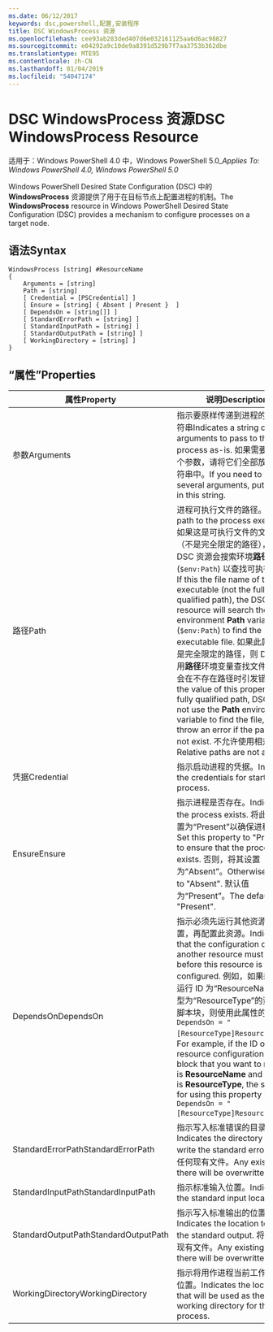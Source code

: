 ```yaml
---
ms.date: 06/12/2017
keywords: dsc,powershell,配置,安装程序
title: DSC WindowsProcess 资源
ms.openlocfilehash: cee93ab283ded407d6e032161125aa6d6ac98827
ms.sourcegitcommit: e04292a9c10de9a8391d529b7f7aa3753b362dbe
ms.translationtype: MTE95
ms.contentlocale: zh-CN
ms.lasthandoff: 01/04/2019
ms.locfileid: "54047174"
---
```

# <a name="dsc-windowsprocess-resource"></a><span data-ttu-id="71741-103">DSC WindowsProcess 资源</span><span class="sxs-lookup"><span data-stu-id="71741-103">DSC WindowsProcess Resource</span></span>

<span data-ttu-id="71741-104">适用于：Windows PowerShell 4.0 中，Windows PowerShell 5.0_</span><span class="sxs-lookup"><span data-stu-id="71741-104">_Applies To: Windows PowerShell 4.0, Windows PowerShell 5.0_</span></span>

<span data-ttu-id="71741-105">Windows PowerShell Desired State Configuration (DSC) 中的 **WindowsProcess** 资源提供了用于在目标节点上配置进程的机制。</span><span class="sxs-lookup"><span data-stu-id="71741-105">The **WindowsProcess** resource in Windows PowerShell Desired State Configuration (DSC) provides a mechanism to configure processes on a target node.</span></span>

## <a name="syntax"></a><span data-ttu-id="71741-106">语法</span><span class="sxs-lookup"><span data-stu-id="71741-106">Syntax</span></span>

```
WindowsProcess [string] #ResourceName
{
    Arguments = [string]
    Path = [string]
    [ Credential = [PSCredential] ]
    [ Ensure = [string] { Absent | Present }  ]
    [ DependsOn = [string[]] ]
    [ StandardErrorPath = [string] ]
    [ StandardInputPath = [string] ]
    [ StandardOutputPath = [string] ]
    [ WorkingDirectory = [string] ]
}
```

## <a name="properties"></a><span data-ttu-id="71741-107">“属性”</span><span class="sxs-lookup"><span data-stu-id="71741-107">Properties</span></span>

| <span data-ttu-id="71741-108">属性</span><span class="sxs-lookup"><span data-stu-id="71741-108">Property</span></span> | <span data-ttu-id="71741-109">说明</span><span class="sxs-lookup"><span data-stu-id="71741-109">Description</span></span> |
| --- | --- |
| <span data-ttu-id="71741-110">参数</span><span class="sxs-lookup"><span data-stu-id="71741-110">Arguments</span></span>| <span data-ttu-id="71741-111">指示要原样传递到进程的参数字符串</span><span class="sxs-lookup"><span data-stu-id="71741-111">Indicates a string of arguments to pass to the process as-is.</span></span> <span data-ttu-id="71741-112">如果需要传递多个参数，请将它们全部放在此字符串中。</span><span class="sxs-lookup"><span data-stu-id="71741-112">If you need to pass several arguments, put them all in this string.</span></span>|
| <span data-ttu-id="71741-113">路径</span><span class="sxs-lookup"><span data-stu-id="71741-113">Path</span></span>| <span data-ttu-id="71741-114">进程可执行文件的路径。</span><span class="sxs-lookup"><span data-stu-id="71741-114">The path to the process executable.</span></span> <span data-ttu-id="71741-115">如果这是可执行文件的文件名（不是完全限定的路径），则 DSC 资源会搜索环境**路径**变量 (`$env:Path`) 以查找可执行文件。</span><span class="sxs-lookup"><span data-stu-id="71741-115">If this the file name of the executable (not the fully qualified path), the DSC resource will search the environment **Path** variable (`$env:Path`) to find the executable file.</span></span> <span data-ttu-id="71741-116">如果此属性的值是完全限定的路径，则 DSC 不使用**路径**环境变量查找文件，并且会在不存在路径时引发错误。</span><span class="sxs-lookup"><span data-stu-id="71741-116">If the value of this property is a fully qualified path, DSC will not use the **Path** environment variable to find the file, and will throw an error if the path does not exist.</span></span> <span data-ttu-id="71741-117">不允许使用相对路径。</span><span class="sxs-lookup"><span data-stu-id="71741-117">Relative paths are not allowed.</span></span>|
| <span data-ttu-id="71741-118">凭据</span><span class="sxs-lookup"><span data-stu-id="71741-118">Credential</span></span>| <span data-ttu-id="71741-119">指示启动进程的凭据。</span><span class="sxs-lookup"><span data-stu-id="71741-119">Indicates the credentials for starting the process.</span></span>|
| <span data-ttu-id="71741-120">Ensure</span><span class="sxs-lookup"><span data-stu-id="71741-120">Ensure</span></span>| <span data-ttu-id="71741-121">指示进程是否存在。</span><span class="sxs-lookup"><span data-stu-id="71741-121">Indicates if the process exists.</span></span> <span data-ttu-id="71741-122">将此属性设置为“Present”以确保进程存在。</span><span class="sxs-lookup"><span data-stu-id="71741-122">Set this property to "Present" to ensure that the process exists.</span></span> <span data-ttu-id="71741-123">否则，将其设置为“Absent”。</span><span class="sxs-lookup"><span data-stu-id="71741-123">Otherwise, set it to "Absent".</span></span> <span data-ttu-id="71741-124">默认值为“Present”。</span><span class="sxs-lookup"><span data-stu-id="71741-124">The default is "Present".</span></span>|
| <span data-ttu-id="71741-125">DependsOn</span><span class="sxs-lookup"><span data-stu-id="71741-125">DependsOn</span></span> | <span data-ttu-id="71741-126">指示必须先运行其他资源的配置，再配置此资源。</span><span class="sxs-lookup"><span data-stu-id="71741-126">Indicates that the configuration of another resource must run before this resource is configured.</span></span> <span data-ttu-id="71741-127">例如，如果想要首先运行 ID 为“ResourceName”、类型为“ResourceType”的资源配置脚本块，则使用此属性的语法为 `DependsOn = "[ResourceType]ResourceName"`。</span><span class="sxs-lookup"><span data-stu-id="71741-127">For example, if the ID of the resource configuration script block that you want to run first is **ResourceName** and its type is **ResourceType**, the syntax for using this property is `DependsOn = "[ResourceType]ResourceName"` .</span></span>|
| <span data-ttu-id="71741-128">StandardErrorPath</span><span class="sxs-lookup"><span data-stu-id="71741-128">StandardErrorPath</span></span>| <span data-ttu-id="71741-129">指示写入标准错误的目录路径。</span><span class="sxs-lookup"><span data-stu-id="71741-129">Indicates the directory path to write the standard error.</span></span> <span data-ttu-id="71741-130">将覆盖任何现有文件。</span><span class="sxs-lookup"><span data-stu-id="71741-130">Any existing file there will be overwritten.</span></span>|
| <span data-ttu-id="71741-131">StandardInputPath</span><span class="sxs-lookup"><span data-stu-id="71741-131">StandardInputPath</span></span>| <span data-ttu-id="71741-132">指示标准输入位置。</span><span class="sxs-lookup"><span data-stu-id="71741-132">Indicates the standard input location.</span></span>|
| <span data-ttu-id="71741-133">StandardOutputPath</span><span class="sxs-lookup"><span data-stu-id="71741-133">StandardOutputPath</span></span>| <span data-ttu-id="71741-134">指示写入标准输出的位置。</span><span class="sxs-lookup"><span data-stu-id="71741-134">Indicates the location to write the standard output.</span></span> <span data-ttu-id="71741-135">将覆盖任何现有文件。</span><span class="sxs-lookup"><span data-stu-id="71741-135">Any existing file there will be overwritten.</span></span>|
| <span data-ttu-id="71741-136">WorkingDirectory</span><span class="sxs-lookup"><span data-stu-id="71741-136">WorkingDirectory</span></span>| <span data-ttu-id="71741-137">指示将用作进程当前工作目录的位置。</span><span class="sxs-lookup"><span data-stu-id="71741-137">Indicates the location that will be used as the current working directory for the process.</span></span>|
